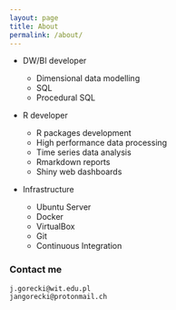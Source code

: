 ```yaml
---
layout: page
title: About
permalink: /about/
---
```


- DW/BI developer

  - Dimensional data modelling
  - SQL
  - Procedural SQL

- R developer

  - R packages development
  - High performance data processing
  - Time series data analysis
  - Rmarkdown reports
  - Shiny web dashboards

- Infrastructure

  - Ubuntu Server
  - Docker
  - VirtualBox
  - Git
  - Continuous Integration

### Contact me

`j.gorecki@wit.edu.pl`  
`jangorecki@protonmail.ch`
